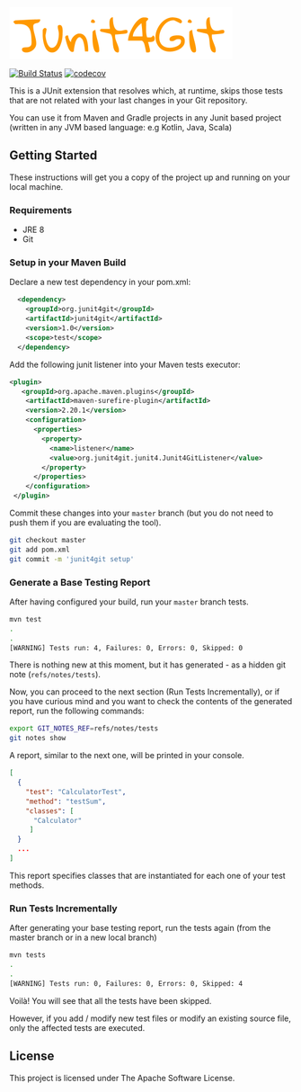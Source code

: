 ![Logo](logo.png?raw=true&v=4&s=200)

[![Build Status](https://travis-ci.org/rpau/smart-testing.svg?branch=master)](https://travis-ci.org/rpau/smart-testing)
[![codecov](https://codecov.io/gh/rpau/smart-testing/branch/master/graph/badge.svg)](https://codecov.io/gh/rpau/smart-testing)

This is a JUnit extension that resolves which, at runtime,
skips those tests that are not related with your last changes in your
Git repository.

You can use it from Maven and Gradle projects in any Junit based
project (written in any JVM based language: e.g Kotlin, Java, Scala)

## Getting Started
These instructions will get you a copy of the project up and running on your local machine.

### Requirements

- JRE 8
- Git

### Setup in your Maven Build

Declare a new test dependency in your pom.xml:
```xml
  <dependency>
    <groupId>org.junit4git</groupId>
    <artifactId>junit4git</artifactId>
    <version>1.0</version>
    <scope>test</scope>
  </dependency>
```
Add the following junit listener into your Maven tests executor:

 ```xml
 <plugin>
    <groupId>org.apache.maven.plugins</groupId>
     <artifactId>maven-surefire-plugin</artifactId>
     <version>2.20.1</version>
     <configuration>
       <properties>
         <property>
           <name>listener</name>
           <value>org.junit4git.junit4.Junit4GitListener</value>
         </property>
       </properties>
     </configuration>
  </plugin>
 ```

Commit these changes into your `master` branch (but you do not need to push them if you are evaluating the tool).

```bash
git checkout master
git add pom.xml
git commit -m 'junit4git setup'
```
### Generate a Base Testing Report

After having configured your build, run your `master` branch tests. 

```bash
mvn test
.
.
[WARNING] Tests run: 4, Failures: 0, Errors: 0, Skipped: 0
```
There is nothing new at this moment, but it has generated - as a hidden git note 
(`refs/notes/tests`).

Now, you can proceed to the next section (Run Tests Incrementally), or if 
you have curious mind and you want to check the contents of the generated report, 
run the following commands:

```bash
export GIT_NOTES_REF=refs/notes/tests
git notes show
```
A report, similar to the next one, will be printed in your console.

```json
[
  {
    "test": "CalculatorTest",
    "method": "testSum",
    "classes": [
      "Calculator"
     ]
  }
  ...
]
```

This report specifies classes that are instantiated for each one 
of your test methods.

### Run Tests Incrementally

After generating your base testing report, run the tests again (from the master branch or in a new local branch)

```bash
mvn tests
.
.
[WARNING] Tests run: 0, Failures: 0, Errors: 0, Skipped: 4
```

Voilà! You will see that all the tests have been skipped. 

However, if you add / modify 
new test files or modify an existing source file, only the affected tests are executed.

## License

This project is licensed under The Apache Software License.
